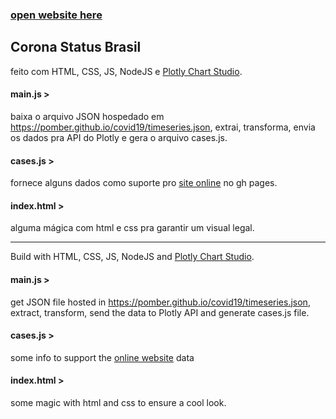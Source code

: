 ### [open website here](https://ericcoutinho.github.io/corona-status-brasil/)
## Corona Status Brasil

feito com HTML, CSS, JS, NodeJS e [Plotly Chart Studio](https://plot.ly/chart-studio/).

#### main.js >
baixa o arquivo JSON hospedado em https://pomber.github.io/covid19/timeseries.json, extrai, transforma, envia os dados pra API do Plotly e gera o arquivo cases.js.

#### cases.js >
fornece alguns dados como suporte pro [site online](https://ericcoutinho.github.io/corona-status-brasil/) no gh pages.

#### index.html >
alguma mágica com html e css pra garantir um visual legal.
_______________________________________________________________________________________________

Build with HTML, CSS, JS, NodeJS and [Plotly Chart Studio](https://plot.ly/chart-studio/).

#### main.js >
get JSON file hosted in https://pomber.github.io/covid19/timeseries.json, extract, transform, send the data to Plotly API and generate cases.js file.

#### cases.js >
some info to support the [online website](https://ericcoutinho.github.io/corona-status-brasil/) data

#### index.html >
some magic with html and css to ensure a cool look.
